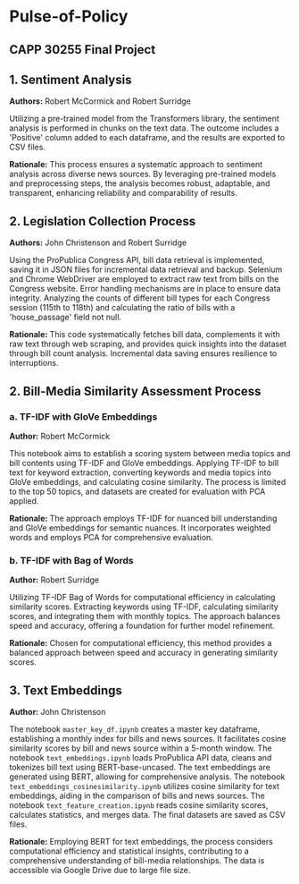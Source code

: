# Pulse-of-Policy
## CAPP 30255 Final Project 

## 1. Sentiment Analysis

**Authors:** Robert McCormick and Robert Surridge

Utilizing a pre-trained model from the Transformers library, the sentiment analysis is performed in chunks on the text data. The outcome includes a 'Positive' column added to each dataframe, and the results are exported to CSV files.

**Rationale:** This process ensures a systematic approach to sentiment analysis across diverse news sources. By leveraging pre-trained models and preprocessing steps, the analysis becomes robust, adaptable, and transparent, enhancing reliability and comparability of results.

## 2. Legislation Collection Process

**Authors:** John Christenson and Robert Surridge

Using the ProPublica Congress API, bill data retrieval is implemented, saving it in JSON files for incremental data retrieval and backup. Selenium and Chrome WebDriver are employed to extract raw text from bills on the Congress website. Error handling mechanisms are in place to ensure data integrity. Analyzing the counts of different bill types for each Congress session (115th to 118th) and calculating the ratio of bills with a 'house_passage' field not null.

**Rationale:** This code systematically fetches bill data, complements it with raw text through web scraping, and provides quick insights into the dataset through bill count analysis. Incremental data saving ensures resilience to interruptions.

## 2. Bill-Media Similarity Assessment Process

### a. TF-IDF with GloVe Embeddings

**Author:** Robert McCormick

This notebook aims to establish a scoring system between media topics and bill contents using TF-IDF and GloVe embeddings. Applying TF-IDF to bill text for keyword extraction, converting keywords and media topics into GloVe embeddings, and calculating cosine similarity. The process is limited to the top 50 topics, and datasets are created for evaluation with PCA applied.

**Rationale:** The approach employs TF-IDF for nuanced bill understanding and GloVe embeddings for semantic nuances. It incorporates weighted words and employs PCA for comprehensive evaluation.

### b. TF-IDF with Bag of Words

**Author:** Robert Surridge

Utilizing TF-IDF Bag of Words for computational efficiency in calculating similarity scores. Extracting keywords using TF-IDF, calculating similarity scores, and integrating them with monthly topics. The approach balances speed and accuracy, offering a foundation for further model refinement.

**Rationale:** Chosen for computational efficiency, this method provides a balanced approach between speed and accuracy in generating similarity scores.

## 3. Text Embeddings

**Author:** John Christenson

The notebook `master_key_df.ipynb` creates a master key dataframe, establishing a monthly index for bills and news sources. It facilitates cosine similarity scores by bill and news source within a 5-month window. The notebook `text_embeddings.ipynb` loads ProPublica API data, cleans and tokenizes bill text using BERT-base-uncased. The text embeddings are generated using BERT, allowing for comprehensive analysis. The notebook `text_embeddings_cosinesimilarity.ipynb` utilizes cosine similarity for text embeddings, aiding in the comparison of bills and news sources. The notebook `text_feature_creation.ipynb` reads cosine similarity scores, calculates statistics, and merges data. The final datasets are saved as CSV files.

**Rationale:** Employing BERT for text embeddings, the process considers computational efficiency and statistical insights, contributing to a comprehensive understanding of bill-media relationships. The data is accessible via Google Drive due to large file size.
